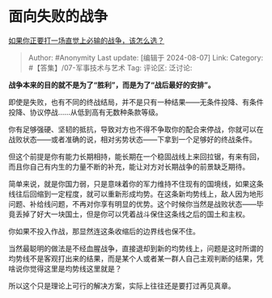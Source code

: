 # 面向失败的战争
[如果你正要打一场直觉上必输的战争，该怎么选？](https://www.zhihu.com/question/663663146/answer/3587166836)

> Author: #Anonymity
> Last update: [编辑于 2024-08-07]
> Link:
> Category: #【答集】/07-军事技术与艺术 
> Tag: 
> 评论区:
> 泛讨论:

**战争本来的目的就不是为了“胜利”，而是为了“战后最好的安排”。**

即使是失败，也有不同的终战结局，并不是只有一种结果——无条件投降、有条件投降、协议停战……从低到高有无数种条款等级。

你有足够强硬、坚韧的抵抗，导致对方也不得不争取你的配合来停战，你就可以在战败状态——或者准确的说，相对劣势状态——下拿到一个足够好的终战条件。

但这个前提是你有能力长期相持，能长期在一个稳固战线上来回拉锯，有来有回，而且你自己有内生的力量不断的补充，能让对方对长期战争的前景缺乏期待。

简单来说，就是你国力弱，只是意味着你的军力维持不住现有的国境线，如果这条线往后回缩到一定程度，就可以重新形成均势。在这条新均势线上，敌人因为地形问题、补给线问题，不再对你享有明显的优势。这个时候你当然是战败状态——毕竟丢掉了好大一块国土，但是你可以凭着战斗保住这条线之后的国土和主权。

你如果不投入作战，那显然连这条收缩后的边界线也保不住。

当然最聪明的做法是不经血腥战争，直接退却到新的均势线上，问题是这时所谓的均势线不是客观打出来的结果，而是某个人或者某一群人自己主观判断的结果，凭啥说你觉得这里是均势线这里就是？

所以这个只是理论上可行的解决方案，实际上往往还是要打过再见真章。